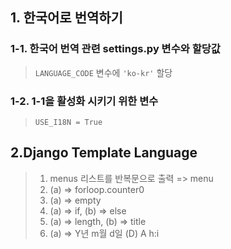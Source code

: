 ## 1. 한국어로 번역하기
### 1-1. 한국어 번역 관련 settings.py 변수와 할당값

> `LANGUAGE_CODE` 변수에 `'ko-kr'` 할당

### 1-2. 1-1을 활성화 시키기 위한 변수

> `USE_I18N = True`

## 2.Django Template Language
> 1) menus 리스트를 반복문으로 출력
>  => menu
> 2) (a) => forloop.counter0
> 3) (a) => empty
> 4) (a) => if, (b) => else
> 5) (a) => length, (b) => title
> 6) (a) => Y년 m월 d일 (D) A h:i

